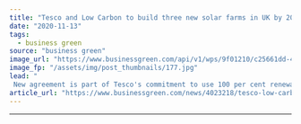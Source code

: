 ```yaml
---
title: "Tesco and Low Carbon to build three new solar farms in UK by 2021"
date: "2020-11-13"
tags: 
  - business green
source: "business green"
image_url: "https://www.businessgreen.com/api/v1/wps/9f01210/c25661dd-46dd-47da-a7cb-25000b42187a/3/PPA-photo-185x114.jpg"
image_fp: "/assets/img/post_thumbnails/177.jpg"
lead: "
 New agreement is part of Tesco's commitment to use 100 per cent renewable electricity by 2030, and is set to save 30,308 tonnes of CO2 emissions a year ..."
article_url: "https://www.businessgreen.com/news/4023218/tesco-low-carbon-build-solar-farms-uk-2021"
---
```


---
